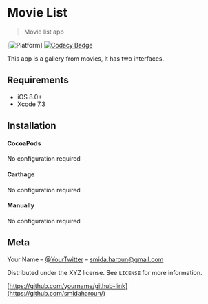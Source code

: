 # Movie List
> Movie list app

[![Platform](https://img.shields.io/cocoapods/p/LFAlertController.svg?style=flat)]
[![Codacy Badge](https://api.codacy.com/project/badge/Grade/dab68764dd0148e9b1282b85b9d2933c)](https://www.codacy.com/app/smidaharoun/MovieListSwift?utm_source=github.com&amp;utm_medium=referral&amp;utm_content=smidaharoun/MovieListSwift&amp;utm_campaign=Badge_Grade)

This app is a gallery from movies, it has two interfaces.

## Requirements

- iOS 8.0+
- Xcode 7.3

## Installation

#### CocoaPods
No configuration required

#### Carthage
No configuration required

#### Manually
No configuration required

## Meta

Your Name – [@YourTwitter](https://twitter.com/HarounSMIDA) – smida.haroun@gmail.com

Distributed under the XYZ license. See ``LICENSE`` for more information.

[https://github.com/yourname/github-link](https://github.com/smidaharoun/)
